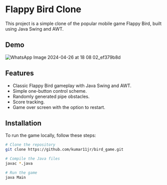 # Flappy Bird Clone

This project is a simple clone of the popular mobile game Flappy Bird, built using Java Swing and AWT.

## Demo

![WhatsApp Image 2024-04-26 at 18 08 02_ef379b8d](https://github.com/ayushibathla/bird_game/assets/130314002/8a36c3ec-3be2-48da-8661-f8a2635de6d1)


## Features

- Classic Flappy Bird gameplay with Java Swing and AWT.
- Simple one-button control scheme.
- Randomly generated pipe obstacles.
- Score tracking.
- Game over screen with the option to restart.

## Installation

To run the game locally, follow these steps:

```bash
# Clone the repository
git clone https://github.com/kumar11jr/bird_game.git

# Compile the Java files
javac *.java

# Run the game
java Main
